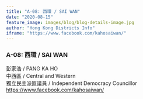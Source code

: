 ```yaml
---
title: "A-08: 西環 / SAI WAN"
date: "2020-08-15"
feature_image: images/blog/blog-details-image.jpg
author: "Hong Kong Districts Info"
iframe: "https://www.facebook.com/kahosaiwan/"
---
```


### A-08: 西環 / SAI WAN  
彭家浩 / PANG KA HO  
中西區 / Central and Western  
獨立民主派區議員 / Independent Democracy Councillor  
https://www.facebook.com/kahosaiwan/
